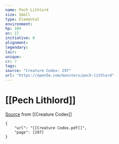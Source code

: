 ```yaml
---
name: Pech Lithlord
size: Small
type: Elemental
environment: 
hp: 104
ac: 17
initiative: 0
alignment: 
legendary: 
lair: 
unique: 
cr: 7
tags: 
source: "Creature Codex: 297"
url: "https://open5e.com/monsters/pech-lithlord"
---
```

# [[Pech Lithlord]]

[Source](zotero://open-pdf/library/items/NTNKJRHG?page=297) from [[Creature Codex]]

```pdf
{
	"url": "[[Creature Codex.pdf]]",
	"page": [297]
}
```

